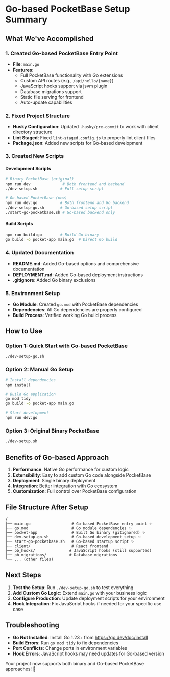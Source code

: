 # Go-based PocketBase Setup Summary

## What We've Accomplished

### 1. Created Go-based PocketBase Entry Point
- **File**: `main.go`
- **Features**:
  - Full PocketBase functionality with Go extensions
  - Custom API routes (e.g., `/api/hello/{name}`)
  - JavaScript hooks support via jsvm plugin
  - Database migrations support
  - Static file serving for frontend
  - Auto-update capabilities

### 2. Fixed Project Structure
- **Husky Configuration**: Updated `.husky/pre-commit` to work with client directory structure
- **Lint Staged**: Fixed `lint-staged.config.js` to properly lint client files
- **Package.json**: Added new scripts for Go-based development

### 3. Created New Scripts

#### Development Scripts
```bash
# Binary PocketBase (original)
npm run dev              # Both frontend and backend
./dev-setup.sh          # Full setup script

# Go-based PocketBase (new)
npm run dev:go          # Both frontend and Go backend
./dev-setup-go.sh       # Go-based setup script
./start-go-pocketbase.sh # Go-based backend only
```

#### Build Scripts
```bash
npm run build:go        # Build Go binary
go build -o pocket-app main.go  # Direct Go build
```

### 4. Updated Documentation
- **README.md**: Added Go-based options and comprehensive documentation
- **DEPLOYMENT.md**: Added Go-based deployment instructions
- **.gitignore**: Added Go binary exclusions

### 5. Environment Setup
- **Go Module**: Created `go.mod` with PocketBase dependencies
- **Dependencies**: All Go dependencies are properly configured
- **Build Process**: Verified working Go build process

## How to Use

### Option 1: Quick Start with Go-based PocketBase
```bash
./dev-setup-go.sh
```

### Option 2: Manual Go Setup
```bash
# Install dependencies
npm install

# Build Go application
go mod tidy
go build -o pocket-app main.go

# Start development
npm run dev:go
```

### Option 3: Original Binary PocketBase
```bash
./dev-setup.sh
```

## Benefits of Go-based Approach

1. **Performance**: Native Go performance for custom logic
2. **Extensibility**: Easy to add custom Go code alongside PocketBase
3. **Deployment**: Single binary deployment
4. **Integration**: Better integration with Go ecosystem
5. **Customization**: Full control over PocketBase configuration

## File Structure After Setup

```
/
├── main.go                  # Go-based PocketBase entry point ✨
├── go.mod                   # Go module dependencies ✨
├── pocket-app               # Built Go binary (gitignored) ✨
├── dev-setup-go.sh          # Go-based development setup ✨
├── start-go-pocketbase.sh   # Go-based startup script ✨
├── client/                  # React frontend
├── pb_hooks/               # JavaScript hooks (still supported)
├── pb_migrations/          # Database migrations
└── ... (other files)
```

## Next Steps

1. **Test the Setup**: Run `./dev-setup-go.sh` to test everything
2. **Add Custom Go Logic**: Extend `main.go` with your business logic
3. **Configure Production**: Update deployment scripts for your environment
4. **Hook Integration**: Fix JavaScript hooks if needed for your specific use case

## Troubleshooting

- **Go Not Installed**: Install Go 1.23+ from https://go.dev/doc/install
- **Build Errors**: Run `go mod tidy` to fix dependencies
- **Port Conflicts**: Change ports in environment variables
- **Hook Errors**: JavaScript hooks may need updates for Go-based version

Your project now supports both binary and Go-based PocketBase approaches! 🚀
